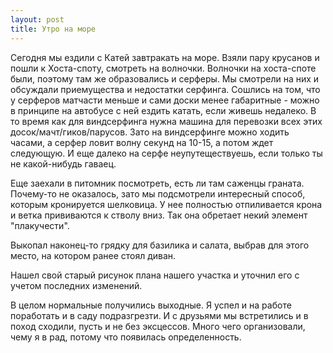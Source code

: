 ```yaml
---
layout: post
title: Утро на море
---
```


Сегодня мы ездили с Катей завтракать на море. Взяли пару крусанов и пошли к Хоста-споту, смотреть на волночки. Волночки на хоста-споте были, поэтому там же образовались и серферы. Мы смотрели на них и обсуждали приемущества и недостатки серфинга. Сошлись на том, что у серферов матчасти меньше и сами доски менее габаритные - можно в принципе на автобусе с ней ездить катать, если живешь недалеко. В то время как для виндсерфинга нужна машина для перевозки всех этих досок/мачт/гиков/парусов. Зато на виндсерфинге можно ходить часами, а серфер ловит волну секунд на 10-15, а потом ждет следующую. И еще далеко на серфе неупутеществуешь, если только ты не какой-нибудь гаваец.

Еще заехали в питомник посмотреть, есть ли там саженцы граната. Почему-то не оказалось, зато мы подсмотрели интересный способ, которым кронируется шелковица. У нее полностью отпиливается крона и ветка прививаются к стволу вниз. Так она обретает некий элемент "плакучести".

Выкопал наконец-то грядку для базилика и салата, выбрав для этого место, на котором ранее стоял диван. 

Нашел свой старый рисунок плана нашего участка и уточнил его с учетом последних изменений.

В целом нормальные получились выходные. Я успел и на работе поработать и в саду подразгрезти. И с друзьями мы встретились и в поход сходили, пусть и не без эксцессов. Много чего организовали, чему я в рад, потому что появилась определенность.